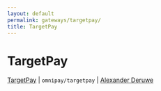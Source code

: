 ```yaml
---
layout: default
permalink: gateways/targetpay/
title: TargetPay
---
```


TargetPay
=========

[TargetPay](https://github.com/thephpleague/omnipay-targetpay) | `omnipay/targetpay` | [Alexander Deruwe](https://github.com/aderuwe)
